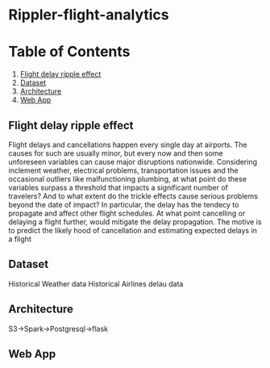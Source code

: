 # Rippler-flight-analytics
# Table of Contents
1. [Flight delay ripple effect](README.md#Flight-delay-ripple-effect)
2. [Dataset](README.md#Dataset)
3. [Architecture](README.md#Architecture)
4. [Web App](README.md#Web-App)

## Flight delay ripple effect

Flight delays and cancellations happen every single day at airports. The causes for such are usually minor, but every now and then some unforeseen variables can cause major disruptions nationwide. Considering inclement weather, electrical problems, transportation issues and the occasional outliers like malfunctioning plumbing, at what point do these variables surpass a threshold that impacts a significant number of travelers? And to what extent do the trickle effects cause serious problems beyond the date of impact?
In particular, the delay has the tendecy to propagate and affect other flight schedules.
At what point cancelling or delaying a flight further, would mitigate the delay propagation. The motive is to predict the likely hood of cancellation and estimating expected delays in a flight

## Dataset

Historical Weather data
Historical Airlines delau data

## Architecture
S3->Spark->Postgresql->flask

## Web App

